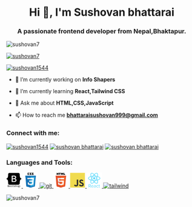 <h1 align="center">Hi 👋, I'm Sushovan bhattarai</h1>
<h3 align="center">A passionate frontend developer from Nepal,Bhaktapur.</h3>

<p align="left"> <img src="https://komarev.com/ghpvc/?username=sushovan7&label=Profile%20views&color=0e75b6&style=flat" alt="sushovan7" /> </p>

<p align="left"> <a href="https://github.com/ryo-ma/github-profile-trophy"><img src="https://github-profile-trophy.vercel.app/?username=sushovan7" alt="sushovan7" /></a> </p>

<p align="left"> <a href="https://twitter.com/sushovan1544" target="blank"><img src="https://img.shields.io/twitter/follow/sushovan1544?logo=twitter&style=for-the-badge" alt="sushovan1544" /></a> </p>

- 🔭 I’m currently working on **Info Shapers**

- 🌱 I’m currently learning **React,Tailwind CSS**

- 💬 Ask me about **HTML,CSS,JavaScript**

- 📫 How to reach me **bhattaraisushovan999@gmail.com**

<h3 align="left">Connect with me:</h3>
<p align="left">
<a href="https://twitter.com/sushovan1544" target="blank"><img align="center" src="https://raw.githubusercontent.com/rahuldkjain/github-profile-readme-generator/master/src/images/icons/Social/twitter.svg" alt="sushovan1544" height="30" width="40" /></a>
<a href="https://linkedin.com/in/sushovan bhattarai" target="blank"><img align="center" src="https://raw.githubusercontent.com/rahuldkjain/github-profile-readme-generator/master/src/images/icons/Social/linked-in-alt.svg" alt="sushovan bhattarai" height="30" width="40" /></a>
<a href="https://fb.com/sushovan bhattarai" target="blank"><img align="center" src="https://raw.githubusercontent.com/rahuldkjain/github-profile-readme-generator/master/src/images/icons/Social/facebook.svg" alt="sushovan bhattarai" height="30" width="40" /></a>
</p>

<h3 align="left">Languages and Tools:</h3>
<p align="left"> <a href="https://getbootstrap.com" target="_blank" rel="noreferrer"> <img src="https://raw.githubusercontent.com/devicons/devicon/master/icons/bootstrap/bootstrap-plain-wordmark.svg" alt="bootstrap" width="40" height="40"/> </a> <a href="https://www.w3schools.com/css/" target="_blank" rel="noreferrer"> <img src="https://raw.githubusercontent.com/devicons/devicon/master/icons/css3/css3-original-wordmark.svg" alt="css3" width="40" height="40"/> </a> <a href="https://git-scm.com/" target="_blank" rel="noreferrer"> <img src="https://www.vectorlogo.zone/logos/git-scm/git-scm-icon.svg" alt="git" width="40" height="40"/> </a> <a href="https://www.w3.org/html/" target="_blank" rel="noreferrer"> <img src="https://raw.githubusercontent.com/devicons/devicon/master/icons/html5/html5-original-wordmark.svg" alt="html5" width="40" height="40"/> </a> <a href="https://developer.mozilla.org/en-US/docs/Web/JavaScript" target="_blank" rel="noreferrer"> <img src="https://raw.githubusercontent.com/devicons/devicon/master/icons/javascript/javascript-original.svg" alt="javascript" width="40" height="40"/> </a> <a href="https://reactjs.org/" target="_blank" rel="noreferrer"> <img src="https://raw.githubusercontent.com/devicons/devicon/master/icons/react/react-original-wordmark.svg" alt="react" width="40" height="40"/> </a> <a href="https://tailwindcss.com/" target="_blank" rel="noreferrer"> <img src="https://www.vectorlogo.zone/logos/tailwindcss/tailwindcss-icon.svg" alt="tailwind" width="40" height="40"/> </a> </p>

<p><img align="center" src="https://github-readme-stats.vercel.app/api/top-langs?username=sushovan7&show_icons=true&locale=en&layout=compact" alt="sushovan7" /></p>
